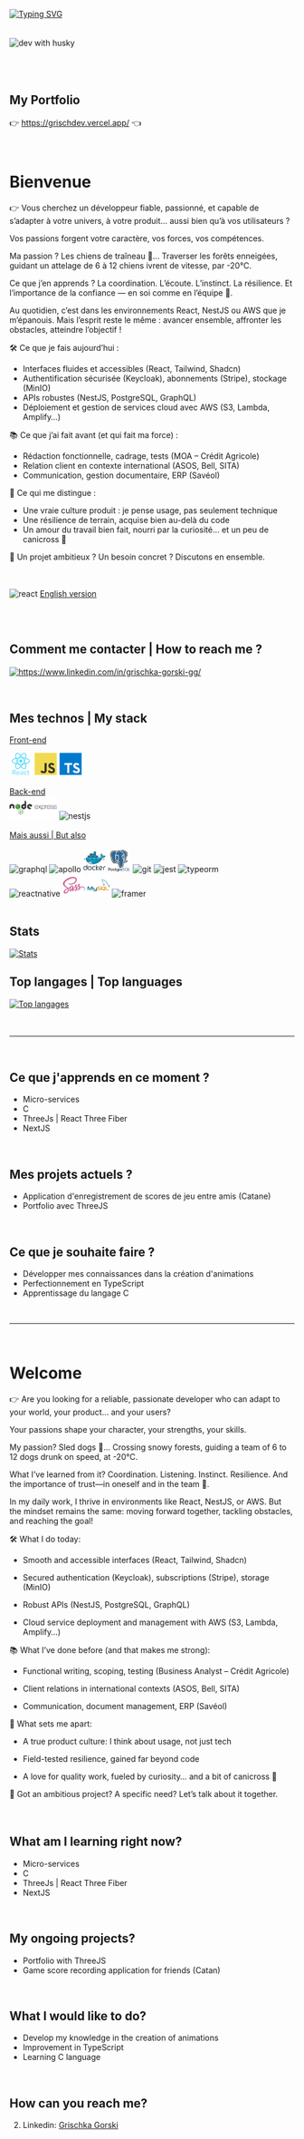 <a href="https://git.io/typing-svg"><img src="https://readme-typing-svg.demolab.com?font=Fira+Code&size=75&pause=1500&center=true&vCenter=true&width=1920&height=100&lines=Hi+%F0%9F%91%8B%2C+I'm+Grischka" alt="Typing SVG" /></a>
<br/>
<br/>
<br/>
<img src="https://media.licdn.com/dms/image/v2/D4E16AQFcYEyyStzKzw/profile-displaybackgroundimage-shrink_350_1400/B4EZc31SVDHsAY-/0/1748988405937?e=1754524800&v=beta&t=QM9J6xBacTepQ-XsUeTlXArcBpqKqZTeBi7_l4f7mEI" alt="dev with husky"/>
<br/>
<br/>
<br/>
<br/>

## My Portfolio

👉 https://grischdev.vercel.app/ 👈
<br/>
<br/>
<br/>

# Bienvenue

👉 Vous cherchez un développeur fiable, passionné, et capable de s’adapter à votre univers, à votre produit… aussi bien qu’à vos utilisateurs ?

Vos passions forgent votre caractère, vos forces, vos compétences.

Ma passion ? Les chiens de traîneau 🐺... Traverser les forêts enneigées, guidant un attelage de 6 à 12 chiens ivrent de vitesse, par -20°C.

Ce que j’en apprends ? La coordination. L’écoute. L’instinct. La résilience. Et l’importance de la confiance — en soi comme en l’équipe 💪.

Au quotidien, c’est dans les environnements React, NestJS ou AWS que je m’épanouis. Mais l’esprit reste le même : avancer ensemble, affronter les obstacles, atteindre l’objectif !

🛠️ Ce que je fais aujourd’hui :
- Interfaces fluides et accessibles (React, Tailwind, Shadcn)
- Authentification sécurisée (Keycloak), abonnements (Stripe), stockage (MinIO)
- APIs robustes (NestJS, PostgreSQL, GraphQL)
- Déploiement et gestion de services cloud avec AWS (S3, Lambda, Amplify…)

📚 Ce que j’ai fait avant (et qui fait ma force) :
- Rédaction fonctionnelle, cadrage, tests (MOA – Crédit Agricole)
- Relation client en contexte international (ASOS, Bell, SITA)
- Communication, gestion documentaire, ERP (Savéol)

🎯 Ce qui me distingue :
- Une vraie culture produit : je pense usage, pas seulement technique
- Une résilience de terrain, acquise bien au-delà du code
- Un amour du travail bien fait, nourri par la curiosité… et un peu de canicross 🐾

💬 Un projet ambitieux ? Un besoin concret ? Discutons en ensemble.
<br/>
<br/>
<br/>

<img src="https://vectorflags.s3-us-west-2.amazonaws.com/flags/uk-circle-01.png" alt="react" width="15" height="15"/> [English version](#welcome)

<!---
GrischK/GrischK is a ✨ special ✨ repository because its `README.md` (this file) appears on your GitHub profile.
You can click the Preview link to take a look at your changes.
--->
<br/>
<br/>

## Comment me contacter | How to reach me ?
<p align="left", display:"flex">
<a href="https://linkedin.com/in/grischka-gorski-gg/" target="blank"><img align="center" src="https://raw.githubusercontent.com/rahuldkjain/github-profile-readme-generator/master/src/images/icons/Social/linked-in-alt.svg" alt="https://www.linkedin.com/in/grischka-gorski-gg/" height="30" width="40" /></a>
</p>
<br/>

## Mes technos | My stack
<ins>Front-end</ins>
<div align="left" display="flex"> 
  <img src="https://raw.githubusercontent.com/devicons/devicon/master/icons/react/react-original-wordmark.svg" alt="react" width="40" height="40"/>
  <img src="https://raw.githubusercontent.com/devicons/devicon/master/icons/javascript/javascript-original.svg" alt="javascript" width="40" height="40"/>
  <img src="https://raw.githubusercontent.com/devicons/devicon/master/icons/typescript/typescript-original.svg" alt="typescript" width="40" height="40"/>
</div>
<br/>
<ins>Back-end</ins>
<div align="left" display="flex"> 
  <img src="https://raw.githubusercontent.com/devicons/devicon/master/icons/nodejs/nodejs-original-wordmark.svg" alt="nodejs" width="40" height="40"/>
  <img src="https://raw.githubusercontent.com/devicons/devicon/master/icons/express/express-original-wordmark.svg" alt="express" width="40" height="40"/>
  <img src="https://cdn.jsdelivr.net/gh/devicons/devicon@master/icons/nestjs/nestjs-original.svg" alt="nestjs" width="40" height="40"/>
</div>
<br/>
<ins>Mais aussi | But also</ins>
<br/>
<br/>
<div align="left" display="flex"> 
  <img src="https://www.vectorlogo.zone/logos/graphql/graphql-icon.svg" alt="graphql" width="40" height="40"/>
  <img src="https://www.vectorlogo.zone/logos/apollographql/apollographql-icon.svg" alt="apollo" width="40" height="40"/>
  <img src="https://raw.githubusercontent.com/devicons/devicon/master/icons/docker/docker-original-wordmark.svg" alt="docker" width="40" height="40"/>
  <img src="https://raw.githubusercontent.com/devicons/devicon/master/icons/postgresql/postgresql-original-wordmark.svg" alt="postgresql" width="40" height="40"/>
  <img src="https://www.vectorlogo.zone/logos/git-scm/git-scm-icon.svg" alt="git" width="40" height="40"/>
  <img src="https://www.vectorlogo.zone/logos/jestjsio/jestjsio-icon.svg" alt="jest" width="40" height="40"/>
  <img src="https://github.com/gilbarbara/logos/blob/main/logos/typeorm.svg" alt="typeorm" width="40" height="40"/>
  <br/>
  <img src="https://reactnative.dev/img/header_logo.svg" alt="reactnative" width="40" height="40"/>
  <img src="https://raw.githubusercontent.com/devicons/devicon/master/icons/sass/sass-original.svg" alt="sass" width="40" height="40"/>
  <img src="https://raw.githubusercontent.com/devicons/devicon/master/icons/mysql/mysql-original-wordmark.svg" alt="mysql" width="40" height="40"/>
  <img src="https://www.vectorlogo.zone/logos/framer/framer-icon.svg" alt="framer" width="40" height="40"/>
</div>
<br/>

## Stats
[![Stats](https://github-readme-stats.vercel.app/api?username=GrischK&count_private=false&show_icons=true&theme=radical&hide_rank=false)](https://github.com/GrischK/github-readme-stats)

## Top langages | Top languages
[![Top langages](https://github-readme-stats.vercel.app/api/top-langs/?username=GrischK)](https://github.com/GrischK/github-readme-stats)
<br/>
<br/>
<br/>

************************************************************************************************************************************************
<br/>

## Ce que j'apprends en ce moment ?
- Micro-services
- C
- ThreeJs | React Three Fiber
- NextJS
<br/>

## Mes projets actuels ? 
- Application d'enregistrement de scores de jeu entre amis (Catane)
- Portfolio avec ThreeJS
<br/>
  
## Ce que je souhaite faire ?
- Développer mes connaissances dans la création d'animations
- Perfectionnement en TypeScript
- Apprentissage du langage C
<br/>

************************************************************************************************************************************************
<br/>

<a id="welcome"></a>
# Welcome

👉 Are you looking for a reliable, passionate developer who can adapt to your world, your product… and your users?

Your passions shape your character, your strengths, your skills.

My passion? Sled dogs 🐺... Crossing snowy forests, guiding a team of 6 to 12 dogs drunk on speed, at -20°C.

What I’ve learned from it? Coordination. Listening. Instinct. Resilience. And the importance of trust—in oneself and in the team 💪.

In my daily work, I thrive in environments like React, NestJS, or AWS. But the mindset remains the same: moving forward together, tackling obstacles, and reaching the goal!

🛠️ What I do today:

- Smooth and accessible interfaces (React, Tailwind, Shadcn)

- Secured authentication (Keycloak), subscriptions (Stripe), storage (MinIO)

- Robust APIs (NestJS, PostgreSQL, GraphQL)

- Cloud service deployment and management with AWS (S3, Lambda, Amplify…)

📚 What I’ve done before (and that makes me strong):

- Functional writing, scoping, testing (Business Analyst – Crédit Agricole)

- Client relations in international contexts (ASOS, Bell, SITA)

- Communication, document management, ERP (Savéol)

🎯 What sets me apart:

- A true product culture: I think about usage, not just tech

- Field-tested resilience, gained far beyond code

- A love for quality work, fueled by curiosity… and a bit of canicross 🐾

💬 Got an ambitious project? A specific need? Let’s talk about it together.
<br/>
<br/>
<br/>

## What am I learning right now?
- Micro-services
- C
- ThreeJs | React Three Fiber
- NextJS
<br/>

## My ongoing projects?
- Portfolio with ThreeJS
- Game score recording application for friends (Catan)
<br/>

## What I would like to do?
- Develop my knowledge in the creation of animations
- Improvement in TypeScript
- Learning C language
<br/>

## How can you reach me?
2. Linkedin: [Grischka Gorski](www.linkedin.com/in/grischka-gorski-gg)

